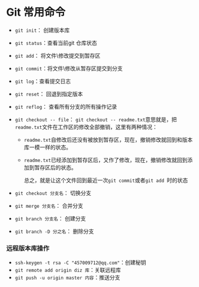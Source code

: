 
# Git 常用命令

- `git init`： 创建版本库

- `git status`：查看当前git 仓库状态

- `git add`： 将文件\修改提交到暂存区

- `git commit`：将文件\修改从暂存区提交到分支

- `git log`：查看提交日志

- `git reset`： 回退到指定版本

- `git reflog`： 查看所有分支的所有操作记录

- `git checkout -- file`： `git checkout -- readme.txt`意思就是，把`readme.txt`文件在工作区的修改全部撤销，这里有两种情况：

  - `readme.txt`自修改后还没有被放到暂存区，现在，撤销修改就回到和版本库一模一样的状态。

  - `readme.txt`已经添加到暂存区后，又作了修改，现在，撤销修改就回到添加到暂存区后的状态。

    总之，就是让这个文件回到最近一次`git commit`或者`git add `时的状态

- `git checkout 分支名`： 切换分支

- `git merge 分支名`： 合并分支

- `git branch 分支名`： 创建分支

- `git branch -D 分之名`： 删除分支

### 远程版本库操作

- `ssh-keygen -t rsa -C "457009712@qq.com"`：创建秘钥
- `git remote add origin diz 库`：关联远程库
- `git push -u origin master 内容`：推送分支
